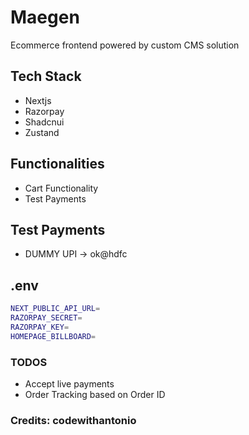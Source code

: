 # Maegen
Ecommerce frontend powered by custom CMS solution

## Tech Stack
- Nextjs
- Razorpay
- Shadcnui
- Zustand

## Functionalities
- Cart Functionality
- Test Payments

## Test Payments
- DUMMY UPI -> ok@hdfc


## .env 
```bash
NEXT_PUBLIC_API_URL=
RAZORPAY_SECRET=
RAZORPAY_KEY=
HOMEPAGE_BILLBOARD=
```

### TODOS
- Accept live payments
- Order Tracking based on Order ID

### Credits: codewithantonio

  

